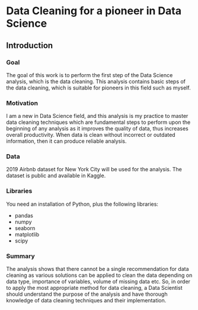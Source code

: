 # Data Cleaning for a pioneer in Data Science

## Introduction

### Goal
The goal of this work is to perform the first step of the Data Science analysis, which is the data cleaning. This analysis contains basic steps of the data cleaning, which is suitable for pioneers in this field such as myself.

### Motivation
I am a new in Data Science field, and this analysis is my practice to master data cleaning techniques which are fundamental steps to perform upon the beginning of any analysis as it improves the quality of data, thus increases overall productivity. When data is clean without incorrect or outdated information, then it can produce reliable analysis.

### Data
2019 Airbnb dataset for New York City will be used for the analysis. The dataset is public and available in Kaggle.

### Libraries
You need an installation of Python, plus the following libraries:
- pandas
- numpy
- seaborn
- matplotlib
- scipy

### Summary
The analysis shows that there cannot be a single recommendation for data cleaning as various solutions can be applied to clean the data depending on data type, importance of variables, volume of missing data etc. So, in order to apply the most appropriate method for data cleaning, a Data Scientist should understand the purpose of the analysis and have thorough knowledge of data cleaning techniques and their implementation.
